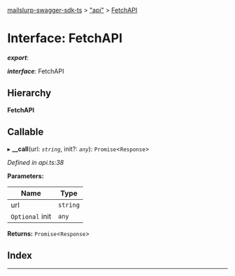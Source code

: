 [mailslurp-swagger-sdk-ts](../README.md) > ["api"](../modules/_api_.md) > [FetchAPI](../interfaces/_api_.fetchapi.md)

# Interface: FetchAPI

*__export__*: 

*__interface__*: FetchAPI

## Hierarchy

**FetchAPI**

## Callable
▸ **__call**(url: *`string`*, init?: *`any`*): `Promise`<`Response`>

*Defined in api.ts:38*

**Parameters:**

| Name | Type |
| ------ | ------ |
| url | `string` |
| `Optional` init | `any` |

**Returns:** `Promise`<`Response`>

## Index

---

